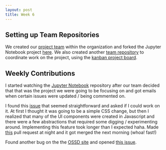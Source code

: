 ```yaml
---
layout: post
title: Week 6
---
```

## Setting up Team Repositories

We created our [project team](https://github.com/orgs/nyu-ossd-s18/teams/jupyter) within the organization and forked the Jupyter Notebook project [here](https://github.com/nyu-ossd-s18/notebook). We also created another [team repository](https://github.com/nyu-ossd-s18/jupyter-milestones/) to coordinate work on the project, using the [kanban project board](https://github.com/nyu-ossd-s18/jupyter-milestones/projects/1).


## Weekly Contributions

I started watching the [Jupyter Notebook](https://github.com/jupyter/notebook) repository after our team decided that that was the project we were going to be focusing on and got emails when certain issues were updated / being commented on.

I found this [issue](https://github.com/jupyter/notebook/issues/2707) that seemed straightforward and asked if I could work on it. At first I thought it was going to be a simple CSS change, but then I realized that many of the UI components were created in Javascript and there were a few abstractions that required some digging / experimenting around. Implementing this feature took longer than I expected haha. Made [this](https://github.com/jupyter/notebook/pull/3386) pull request at night and it got merged the next morning (whoa! fast!)

Found another bug on the the [OSSD site](joannakl.github.io/cs480_s18/) and opened [this issue](https://github.com/joannakl/cs480_s18/issues/93).